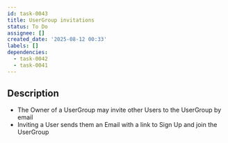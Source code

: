 ```yaml
---
id: task-0043
title: UserGroup invitations
status: To Do
assignee: []
created_date: '2025-08-12 00:33'
labels: []
dependencies:
  - task-0042
  - task-0041
---
```


## Description

* The Owner of a UserGroup may invite other Users to the UserGroup by email 
* Inviting a User sends them an Email with a link to Sign Up and join the UserGroup
